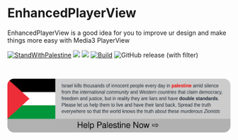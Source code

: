 # EnhancedPlayerView
EnhancedPlayerView is a good idea for you to improve ur design and make things more easy with Media3 PlayerView

[![StandWithPalestine](https://raw.githubusercontent.com/karim-eg/StandWithPalestine/main/assets/palestine_badge.svg)](https://github.com/karim-eg/StandWithPalestine)
[![](https://jitpack.io/v/karim-eg/glide-slider.svg)](https://jitpack.io/#karim-eg/glide-slider)
[![](https://jitci.com/gh/karim-eg/glide-slider/svg)](https://jitci.com/gh/karim-eg/glide-slider)
[![Build](https://github.com/karim-eg/glide-slider/actions/workflows/android.yml/badge.svg)](https://github.com/karim-eg/glide-slider/actions/workflows/android.yml)
![GitHub release (with filter)](https://img.shields.io/github/v/release/karim-eg/glide-slider)

<br>

[![StandWithPalestine](https://raw.githubusercontent.com/karim-eg/StandWithPalestine/main/assets/palestine_banner.svg)](https://github.com/karim-eg/StandWithPalestine/blob/main/Donate.md)

<br>
